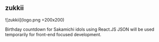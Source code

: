 ## zukkii
![zukkii](logo.png =200x200)

Birthday countdown for Sakamichi idols using React.JS
JSON will be used temporarily for front-end focused development.